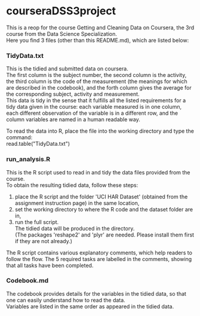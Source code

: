 # courseraDSS3project

This is a reop for the course Getting and Cleaning Data on Coursera, the 3rd course from the Data Science Specialization.  
Here you find 3 files (other than this README.md), which are listed below:

### TidyData.txt
This is the tidied and submitted data on coursera.  
The first column is the subject number, the second column is the activity, the third column is the code of the measurement (the meanings for which are described in the codebook), and the forth column gives the average for the corresponding subject, activity and measurement.  
This data is tidy in the sense that it fulfills all the listed requirements for a tidy data given in the course:
each variable measured is in one column, each different observation of the variable is in a different row, and the column variables are named in a human readable way.  

To read the data into R, place the file into the working directory and type the command:  
read.table("TidyData.txt")  


### run_analysis.R
This is the R script used to read in and tidy the data files provided from the course.  
To obtain the resulting tidied data, follow these steps:  
1. place the R script and the folder 'UCI HAR Dataset' (obtained from the assignment instruction page) in the same location,  
2. set the working directory to where the R code and the dataset folder are in,  
3. run the full script.  
The tidied data will be produced in the directory.  
(The packages 'reshape2' and 'plyr' are needed. Please install them first if they are not already.)  


The R script contains various explanatory comments, which help readers to follow the flow.
The 5 required tasks are labelled in the comments, showing that all tasks have been completed.  


### Codebook.md
The codebook provides details for the variables in the tidied data, so that one can easily understand how to read the data.  
Variables are listed in the same order as appeared in the tidied data.
